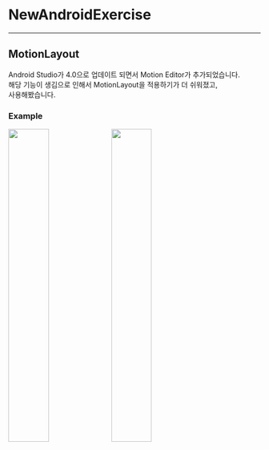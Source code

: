 # NewAndroidExercise

---

## MotionLayout

Android Studio가 4.0으로 업데이트 되면서 Motion Editor가 추가되었습니다.  
해당 기능이 생김으로 인해서 MotionLayout을 적용하기가 더 쉬워졌고,  
사용해봤습니다.

### Example

<img src="https://user-images.githubusercontent.com/55642709/92920563-6e751180-f46d-11ea-92d2-318e31169739.gif" width="40%">

<img src="https://user-images.githubusercontent.com/55642709/92920654-982e3880-f46d-11ea-805b-f758e6d6887b.gif" width="40%">
